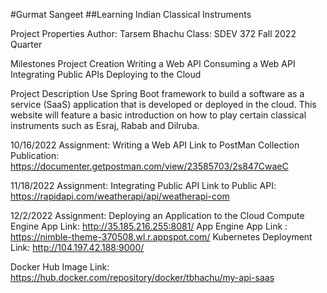 #Gurmat Sangeet
##Learning Indian Classical Instruments

Project Properties
Author: Tarsem Bhachu
Class: SDEV 372
Fall 2022 Quarter

Milestones
Project Creation
Writing a Web API
Consuming a Web API
Integrating Public APIs
Deploying to the Cloud

Project Description
Use Spring Boot framework to build a software as a service (SaaS) application that 
is developed or deployed in the cloud. This website will feature a basic introduction 
on how to play certain classical instruments such as Esraj, Rabab and Dilruba.

10/16/2022
Assignment: Writing a Web API
Link to PostMan Collection Publication: https://documenter.getpostman.com/view/23585703/2s847CwaeC

11/18/2022
Assignment: Integrating Public API
Link to Public API: https://rapidapi.com/weatherapi/api/weatherapi-com

12/2/2022
Assignment: Deploying an Application to the Cloud
Compute Engine App Link: http://35.185.216.255:8081/
App Engine App Link : https://nimble-theme-370508.wl.r.appspot.com/
Kubernetes Deployment Link: http://104.197.42.188:9000/

Docker Hub Image Link: https://hub.docker.com/repository/docker/tbhachu/my-api-saas
